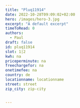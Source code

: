 ```yaml
---
title: "Pluq11914"
date: 2022-10-28T09:09:02+02:00
hero: /images/hero-3.jpg
excerpt: "A default excerpt"
timeToRead: 0
authors:
  - Paul
draft: false
id: pluq11914
slot: 1|2
kwh: na
priceperminute: na
freechargefor: na
onetimefee: na
country: de
locationname: locationname
street: street
zip_city: zip-city


---
```

